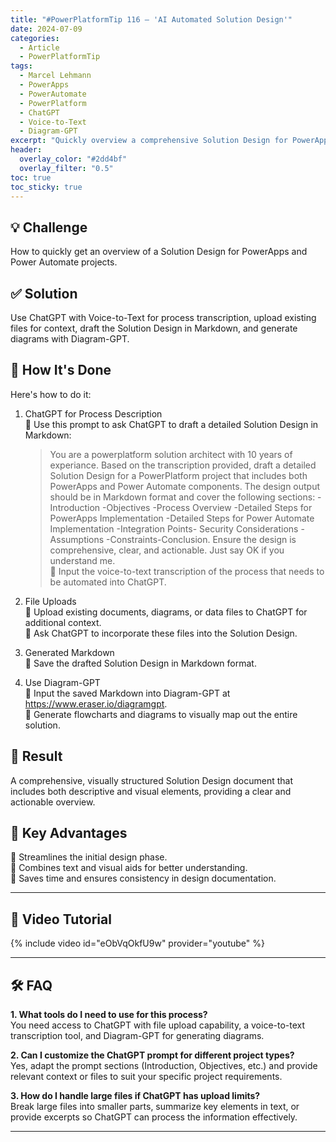 ```yaml
---
title: "#PowerPlatformTip 116 – 'AI Automated Solution Design'"
date: 2024-07-09
categories:
  - Article
  - PowerPlatformTip
tags:
  - Marcel Lehmann
  - PowerApps
  - PowerAutomate
  - PowerPlatform
  - ChatGPT
  - Voice-to-Text
  - Diagram-GPT
excerpt: "Quickly overview a comprehensive Solution Design for PowerApps and Power Automate using ChatGPT, Voice-to-Text, and Diagram-GPT."
header:
  overlay_color: "#2dd4bf"
  overlay_filter: "0.5"
toc: true
toc_sticky: true
---
```


## 💡 Challenge
How to quickly get an overview of a Solution Design for PowerApps and Power Automate projects.

## ✅ Solution
Use ChatGPT with Voice-to-Text for process transcription, upload existing files for context, draft the Solution Design in Markdown, and generate diagrams with Diagram-GPT.

## 🔧 How It's Done
Here's how to do it:
1. ChatGPT for Process Description  
   🔸 Use this prompt to ask ChatGPT to draft a detailed Solution Design in Markdown:
   > You are a powerplatform solution architect with 10 years of experiance. Based on the transcription provided, draft a detailed Solution Design for a PowerPlatform project that includes both PowerApps and Power Automate components. The design output should be in Markdown format and cover the following sections: -Introduction -Objectives -Process Overview -Detailed Steps for PowerApps Implementation -Detailed Steps for Power Automate Implementation -Integration Points- Security Considerations -Assumptions -Constraints-Conclusion. Ensure the design is comprehensive, clear, and actionable. Just say OK if you understand me.  
   🔸 Input the voice-to-text transcription of the process that needs to be automated into ChatGPT.

2. File Uploads  
   🔸 Upload existing documents, diagrams, or data files to ChatGPT for additional context.  
   🔸 Ask ChatGPT to incorporate these files into the Solution Design.

3. Generated Markdown  
   🔸 Save the drafted Solution Design in Markdown format.

4. Use Diagram-GPT  
   🔸 Input the saved Markdown into Diagram-GPT at https://www.eraser.io/diagramgpt.  
   🔸 Generate flowcharts and diagrams to visually map out the entire solution.

## 🎉 Result
A comprehensive, visually structured Solution Design document that includes both descriptive and visual elements, providing a clear and actionable overview.
## 🌟 Key Advantages
🔸 Streamlines the initial design phase.  
🔸 Combines text and visual aids for better understanding.  
🔸 Saves time and ensures consistency in design documentation.

---

## 🎥 Video Tutorial
{% include video id="eObVqOkfU9w" provider="youtube" %}

---

## 🛠️ FAQ
**1. What tools do I need to use for this process?**  
You need access to ChatGPT with file upload capability, a voice-to-text transcription tool, and Diagram-GPT for generating diagrams.

**2. Can I customize the ChatGPT prompt for different project types?**  
Yes, adapt the prompt sections (Introduction, Objectives, etc.) and provide relevant context or files to suit your specific project requirements.

**3. How do I handle large files if ChatGPT has upload limits?**  
Break large files into smaller parts, summarize key elements in text, or provide excerpts so ChatGPT can process the information effectively.

---
